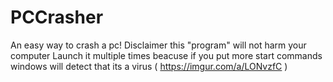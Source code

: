 # PCCrasher
An easy way to crash a pc!
Disclaimer this "program" will not harm your computer
Launch it multiple times beacuse if you put more start commands windows will detect that its a virus ( https://imgur.com/a/LONvzfC )

